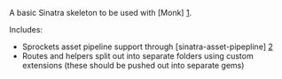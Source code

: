 A basic Sinatra skeleton to be used with [Monk] [1].

Includes:
- Sprockets asset pipeline support through [sinatra-asset-pipepline] [2]
- Routes and helpers split out into separate folders using custom extensions (these should be pushed out into separate gems)

[1]: http://monkrb.com
[2]: https://github.com/kalasjocke/sinatra-asset-pipeline